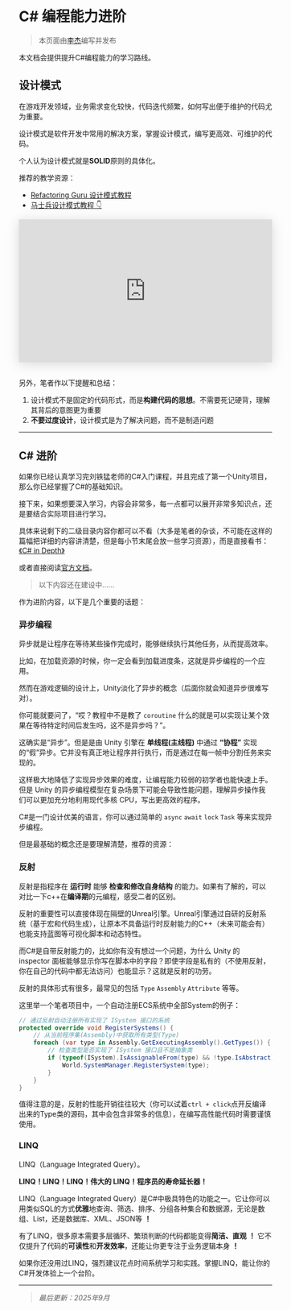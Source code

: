 # C# 编程能力进阶

> 本页面由[李杰](../../社团介绍/成员.md)编写并发布

本文档会提供提升C#编程能力的学习路线。


## 设计模式

在游戏开发领域，业务需求变化较快，代码迭代频繁，如何写出便于维护的代码尤为重要。

设计模式是软件开发中常用的解决方案，掌握设计模式，编写更高效、可维护的代码。

个人认为设计模式就是**SOLID**原则的具体化。

推荐的教学资源：

- [Refactoring Guru 设计模式教程](https://refactoringguru.cn/design-patterns/catalog)
- [马士兵设计模式教程 👇](https://www.bilibili.com/video/BV1osyHY3Ev8)
<div style="display: flex; justify-content: center; align-items: center; width: 100%;">
    <div style="position: relative; width: 100%; max-width: 800px; aspect-ratio: 16/9;">
        <iframe src="https://player.bilibili.com/player.html?bvid=BV1osyHY3Ev8" style="position: absolute; top: 0; left: 0; width: 100%; height: 100%; box-shadow: 0 4px 24px rgba(0,0,0,0.15);" frameborder="0" allowfullscreen></iframe>
    </div>
</div>

<br>

另外，笔者作以下提醒和总结：

1. 设计模式不是固定的代码形式，而是**构建代码的思想**。不需要死记硬背，理解其背后的意图更为重要
2. **不要过度设计**，设计模式是为了解决问题，而不是制造问题

---

## C# 进阶

如果你已经认真学习完刘铁猛老师的C#入门课程，并且完成了第一个Unity项目，那么你已经掌握了C#的基础知识。

接下来，如果想要深入学习，内容会非常多，每一点都可以展开非常多知识点，还是要结合实际项目进行学习。

具体来说剩下的二级目录内容你都可以不看（大多是笔者的杂谈，不可能在这样的篇幅把详细的内容讲清楚，但是每小节末尾会放一些学习资源），而是直接看书：[《C# in Depth》](https://zh.z-library.sk/book/4974128/045ddc/c-in-depth-fourth-edition.html)

或者直接阅读[官方文档](https://learn.microsoft.com/zh-cn/dotnet/csharp/)。

> 以下内容还在建设中……


作为进阶内容，以下是几个重要的话题：

### 异步编程

异步就是让程序在等待某些操作完成时，能够继续执行其他任务，从而提高效率。

比如，在加载资源的时候，你一定会看到加载进度条，这就是异步编程的一个应用。

然而在游戏逻辑的设计上，Unity淡化了异步的概念（后面你就会知道异步很难写对）。

你可能就要问了，“哎？教程中不是教了 `coroutine` 什么的就是可以实现让某个效果在等待特定时间后发生吗，这不是异步吗？”。

这确实是“异步”。但是是由 Unity 引擎在 **单线程(主线程)** 中通过 **“协程”** 实现的“假”异步。它并没有真正地让程序并行执行，而是通过在每一帧中分割任务来实现的。

这样极大地降低了实现异步效果的难度，让编程能力较弱的初学者也能快速上手。但是 Unity 的异步编程模型在复杂场景下可能会导致性能问题，理解异步操作我们可以更加充分地利用现代多核 CPU，写出更高效的程序。

C#是一门设计优美的语言，你可以通过简单的 `async` `await` `lock` `Task` 等来实现异步编程。

但是最基础的概念还是要理解清楚，推荐的资源：

### 反射

反射是指程序在 **运行时** 能够 **检查和修改自身结构** 的能力。如果有了解的，可以对比一下c++在**编译期**的元编程，感受二者的区别。

反射的重要性可以直接体现在隔壁的Unreal引擎。Unreal引擎通过自研的反射系统（基于宏和代码生成），让原本不具备运行时反射能力的C++（未来可能会有）也能支持蓝图等可视化脚本和动态特性。

而C#是自带反射能力的，比如你有没有想过一个问题，为什么 Unity 的 inspector 面板能够显示你写在脚本中的字段？即使字段是私有的（不使用反射，你在自己的代码中都无法访问）也能显示？这就是反射的功劳。

反射的具体形式有很多，最常见的包括 `Type` `Assembly` `Attribute` 等等。

这里举一个笔者项目中，一个自动注册ECS系统中全部System的例子：

```csharp
// 通过反射自动注册所有实现了 ISystem 接口的系统
protected override void RegisterSystems() {
    // 从当前程序集(Assembly)中获取所有类型(Type)
    foreach (var type in Assembly.GetExecutingAssembly().GetTypes()) {
        // 检查类型是否实现了 ISystem 接口且不是抽象类
        if (typeof(ISystem).IsAssignableFrom(type) && !type.IsAbstract) {
            World.SystemManager.RegisterSystem(type);
        }
    }
}
```

值得注意的是，反射的性能开销往往较大（你可以试着`ctrl + click`点开反编译出来的Type类的源码，其中会包含非常多的信息），在编写高性能代码时需要谨慎使用。

### LINQ

LINQ（Language Integrated Query）。

**LINQ！LINQ！LINQ！伟大的 LINQ！程序员的寿命延长器！**

LINQ（Language Integrated Query）是C#中极具特色的功能之一。它让你可以用类似SQL的方式**优雅**地查询、筛选、排序、分组各种集合和数据源，无论是数组、List，还是数据库、XML、JSON等 **！**

有了LINQ，很多原本需要多层循环、繁琐判断的代码都能变得**简洁、直观** **！** 它不仅提升了代码的**可读性**和**开发效率**，还能让你更专注于业务逻辑本身 **！**

如果你还没用过LINQ，强烈建议花点时间系统学习和实践。掌握LINQ，能让你的C#开发体验上一个台阶。

---

> *最后更新：2025年9月*
